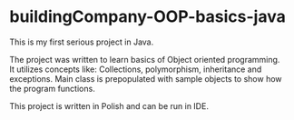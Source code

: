 # buildingCompany-OOP-basics-java

This is my first serious project in Java. 

The project was written to learn basics of Object oriented programming.  
It utilizes concepts like: Collections, polymorphism, inheritance and exceptions.
Main class is prepopulated with sample objects to show how the program functions.

This project is written in Polish and can be run in IDE.
